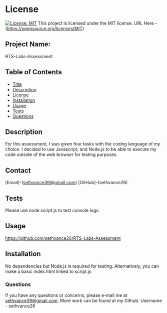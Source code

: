 

# License
[![License: MIT](https://img.shields.io/badge/License-MIT-yellow.svg)](https://opensource.org/licenses/MIT)
  This project is licensed under the MIT license. URL Here - (https://opensource.org/licenses/MIT)
## Project Name:
RTS-Labs-Assessment

## Table of Contents
- [Title](#Project-Name)
- [Description](#Description)
- [License](#License)
- [Installation](#Installation)
- [Usage](#Usage)
- [Tests](#Tests)
- [Questions](#Questions)

## Description
For this assessment, I was given four tasks with the coding language of my choice. I decided to use Javascript, and Node.js to be able to execute my code outside of the web browser for testing purposes. 

## Contact
[Email]-(sethvance39@gmail.com)
[GitHub]-(sethvance26)

## Tests
Please use node script.js to test console logs. 

## Usage

https://github.com/sethvance26/RTS-Labs-Assessment


## Installation
No dependencies but Node.js is required for testing.  Alternatively, you can make a basic index.html linked to script.js


### Questions
If you have any questions or concerns, please e-mail me at sethvance39@gmail.com. More work can be found at my Github. Username - sethvance26 
